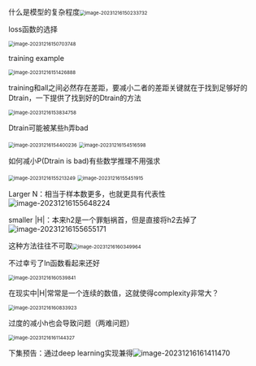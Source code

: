 什么是模型的复杂程度<img src="C:\Users\叶xz\AppData\Roaming\Typora\typora-user-images\image-20231216150233732.png" alt="image-20231216150233732" style="zoom:67%;" />

loss函数的选择

<img src="C:\Users\叶xz\AppData\Roaming\Typora\typora-user-images\image-20231216150703748.png" alt="image-20231216150703748" style="zoom:67%;" />

training example

<img src="C:\Users\叶xz\AppData\Roaming\Typora\typora-user-images\image-20231216151426888.png" alt="image-20231216151426888" style="zoom:67%;" />

training和all之间必然存在差距，要减小二者的差距关键就在于找到足够好的Dtrain，一下提供了找到好的Dtrain的方法

<img src="C:\Users\叶xz\AppData\Roaming\Typora\typora-user-images\image-20231216153834758.png" alt="image-20231216153834758" style="zoom:67%;" />

Dtrain可能被某些h弄bad

<img src="C:\Users\叶xz\AppData\Roaming\Typora\typora-user-images\image-20231216154400236.png" alt="image-20231216154400236" style="zoom:67%;" />

<img src="C:\Users\叶xz\AppData\Roaming\Typora\typora-user-images\image-20231216154516598.png" alt="image-20231216154516598" style="zoom:67%;" />

如何减小P(Dtrain is bad)有些数学推理不用强求

<img src="C:\Users\叶xz\AppData\Roaming\Typora\typora-user-images\image-20231216155213249.png" alt="image-20231216155213249" style="zoom:67%;" />

<img src="C:\Users\叶xz\AppData\Roaming\Typora\typora-user-images\image-20231216155451915.png" alt="image-20231216155451915" style="zoom:67%;" />

Larger N：相当于样本数更多，也就更具有代表性![image-20231216155648224](C:\Users\叶xz\AppData\Roaming\Typora\typora-user-images\image-20231216155648224.png)

smaller |H|：本来h2是一个罪魁祸首，但是直接将h2去掉了![image-20231216155655171](C:\Users\叶xz\AppData\Roaming\Typora\typora-user-images\image-20231216155655171.png)

这种方法往往不可取<img src="C:\Users\叶xz\AppData\Roaming\Typora\typora-user-images\image-20231216160349964.png" alt="image-20231216160349964" style="zoom:67%;" />

不过幸亏了ln函数看起来还好

<img src="C:\Users\叶xz\AppData\Roaming\Typora\typora-user-images\image-20231216160539841.png" alt="image-20231216160539841" style="zoom:67%;" />

在现实中|H|常常是一个连续的数值，这就使得complexity非常大？

<img src="C:\Users\叶xz\AppData\Roaming\Typora\typora-user-images\image-20231216160833923.png" alt="image-20231216160833923" style="zoom:67%;" />

过度的减小h也会导致问题（两难问题）

<img src="C:\Users\叶xz\AppData\Roaming\Typora\typora-user-images\image-20231216161144327.png" alt="image-20231216161144327" style="zoom:67%;" />

下集预告：通过deep learning实现兼得![image-20231216161411470](C:\Users\叶xz\AppData\Roaming\Typora\typora-user-images\image-20231216161411470.png)